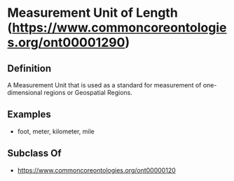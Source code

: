 # Measurement Unit of Length (https://www.commoncoreontologies.org/ont00001290)

## Definition
A Measurement Unit that is used as a standard for measurement of one-dimensional regions or Geospatial Regions.

## Examples
- foot, meter, kilometer, mile

## Subclass Of
- https://www.commoncoreontologies.org/ont00000120

